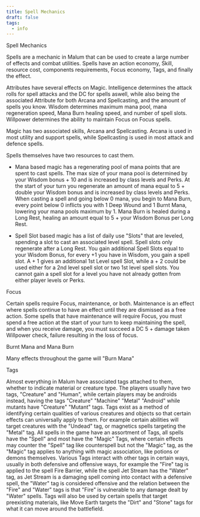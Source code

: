```yaml
---
title: Spell Mechanics
draft: false
tags:
  - info
---
```

Spell Mechanics

Spells are a mechanic in Malum that can be used to create a large number of effects and combat utilities. Spells have an action economy, Skill, resource cost, components requirements, Focus economy, Tags, and finally the effect.

Attributes have several effects on Magic. Intelligence determines the attack rolls for spell attacks and the DC for spells aswell, while also being the associated Attribute for both Arcana and Spellcasting, and the amount of spells you know. Wisdom determines maximum mana pool, mana regeneration speed, Mana Burn healing speed, and number of spell slots. Willpower determines the ability to maintain Focus on Focus spells.

Magic has two associated skills, Arcana and Spellcasting. Arcana is used in most utility and support spells, while Spellcasting is used in most attack and defence spells.

Spells themselves have two resources to cast them.

- Mana based magic has a regenerating pool of mana points that are spent to cast spells. The max size of your mana pool is determined by your Wisdom bonus + 10 and is increased by class levels and Perks. At the start of your turn you regenerate an amount of mana equal to 5 + double your Wisdom bonus and is increased by class levels and Perks. When casting a spell and going below 0 mana, you begin to Mana Burn, every point below 0 inflicts you with 1 Deep Wound and 1 Burnt Mana, lowering your mana pools maximum by 1. Mana Burn is healed during a Long Rest, healing an amount equal to 5 + your Wisdom Bonus per Long Rest.
    
- Spell Slot based magic has a list of daily use "Slots" that are leveled, spending a slot to cast an associated level spell. Spell slots only regenerate after a Long Rest. You gain additional Spell Slots equal to your Wisdom Bonus, for every +1 you have in Wisdom, you gain a spell slot. A + 1 gives an additional 1st Level spell Slot, while a + 2 could be used either for a 2nd level spell slot or two 1st level spell slots. You cannot gain a spell slot for a level you have not already gotten from either player levels or Perks.
    

Focus

Certain spells require Focus, maintenance, or both. Maintenance is an effect where spells continue to have an effect until they are dismissed as a free action. Some spells that have maintenance will require Focus, you must spend a free action at the start of your turn to keep maintaining the spell, and when you receive damage, you must succeed a DC 5 + damage taken Willpower check, failure resulting in the loss of focus.

Burnt Mana and Mana Burn

Many effects throughout the game will "Burn Mana" 

Tags

Almost everything in Malum have associated tags attached to them, whether to indicate material or creature type. The players usually have two tags, "Creature" and "Human", while certain players may be androids instead, having the tags "Creature" "Machine" "Metal" "Android" while mutants have "Creature" "Mutant" tags. Tags exist as a method of identifying certain qualities of various creatures and objects so that certain effects can universally apply to them. For example certain abilities will target creatures with the "Undead" tag, or magnetics spells targeting the "Metal" tag. All spells in the game have an assortment of Tags, all spells have the "Spell" and most have the "Magic" Tags, where certain effects may counter the "Spell" tag like counterspell but not the "Magic" tag, as the "Magic" tag applies to anything with magic association, like potions or demons themselves. Various Tags interact with other tags in certain ways, usually in both defensive and offensive ways, for example the "Fire" tag is applied to the spell Fire Barrier, while the spell Jet Stream has the "Water" tag, as Jet Stream is a damaging spell coming into contact with a defensive spell, the "Water" tag is considered offensive and the relation between the "Fire" and "Water" tags is that "Fire" is vulnerable to any damage dealt by "Water" spells. Tags will also be used by certain spells that target preexisting materials, like Move Earth targets the "Dirt" and "Stone" tags for what it can move around the battlefield.